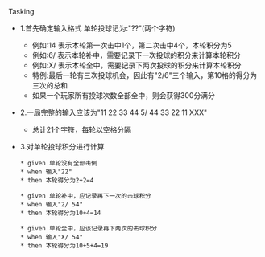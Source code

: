 Tasking
-   1.首先确定输入格式 单轮投球记为:"??"(两个字符)
    - 例如:14 表示本轮第一次击中1个，第二次击中4个，本轮积分为5
    - 例如:6/ 表示本轮补中，需要记录下一次投球的积分来计算本轮积分
    - 例如:X/ 表示本轮全中，需要记录下两次投球的积分来计算本轮积分
    - 特例:最后一轮有三次投球机会，因此有"2/6"三个输入，第10格的得分为三次的总和
    - 如果一个玩家所有投球次数全部全中，则会获得300分满分
-   2.一局完整的输入应该为"11 22 33 44 5/ 44 33 22 11 XXX"
    - 总计21个字符，每轮以空格分隔
    
-   3.对单轮投球积分进行计算
  
        * given 单轮没有全部击倒
        * when 输入"22"
        * then 本轮得分为2+2=4
  
        * given 单轮补中，应记录再下一次的击球积分
        * when 输入"2/ 54"
        * then 本轮得分为10+4=14

        * given 单轮全中，应该记录再下两次的击球积分
        * when 输入"X/ 54"
        * then 本轮得分为10+5+4=19
        

